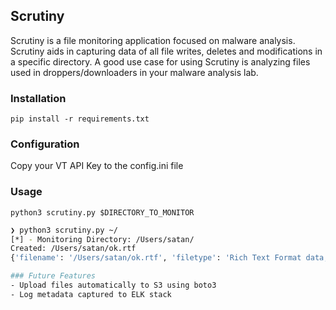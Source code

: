## Scrutiny
Scrutiny is a file monitoring application focused on malware analysis. Scrutiny aids in capturing data of all file writes, deletes and modifications in a specific directory. 
A good use case for using Scrutiny is analyzing files used in droppers/downloaders in your malware analysis lab.

### Installation
```pip install -r requirements.txt```

### Configuration
Copy your VT API Key to the config.ini file

### Usage
```python3 scrutiny.py $DIRECTORY_TO_MONITOR```


```bash
❯ python3 scrutiny.py ~/                                               [1h2m] ✹
[*] - Monitoring Directory: /Users/satan/
Created: /Users/satan/ok.rtf
{'filename': '/Users/satan/ok.rtf', 'filetype': 'Rich Text Format data, version 1, ANSI, code page 1252', 'filesize': 5439, 'hashes': {'md5': 'c5781139aad5044215ffc08d5a017406', 'sha1': '2ab66386cb30c2799ced376d40d570deb0a12898', 'sha256': '5aad99e4d2993d12ad62d1f2e179f64a6004cac84e5f7de05579b08f33390b77'}, 'virustotal': {'positives': 0, 'total': 52}}```

### Future Features
- Upload files automatically to S3 using boto3
- Log metadata captured to ELK stack
